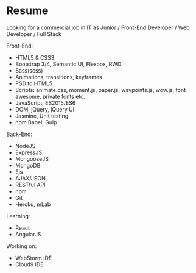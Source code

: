 # Resume

Looking for a commercial job in IT as Junior / Front-End Developer / Web Developer / Full Stack

Front-End:
- HTML5 & CSS3
- Bootstrap 3/4, Semantic UI, Flexbox, RWD
- Sass(scss)
- Animations, transitions, keyframes
- PSD to HTML5
- Scripts: animate.css, moment.js, paper.js, waypoints.js, wow.js, font awesome, private fonts etc.
- JavaScript, ES2015/ES6
- DOM, jQuery, jQuery UI
- Jasmine, Unit testing
- npm Babel, Gulp

Back-End:
- NodeJS
- ExpressJS
- MongooseJS
- MongoDB
- Ejs
- AJAX/JSON
- RESTful API
- npm
- Git
- Heroku, mLab

Learning:
- React
- AngularJS

Working on:
- WebStorm IDE
- Cloud9 IDE

